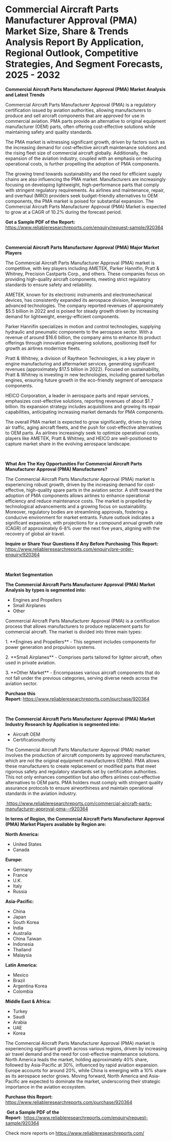 <p><h1>Commercial Aircraft Parts Manufacturer Approval (PMA) Market Size, Share & Trends Analysis Report By Application, Regional Outlook, Competitive Strategies, And Segment Forecasts, 2025 - 2032</h1></p><p><strong>Commercial Aircraft Parts Manufacturer Approval (PMA) Market Analysis and Latest Trends</strong></p>
<p><p>Commercial Aircraft Parts Manufacturer Approval (PMA) is a regulatory certification issued by aviation authorities, allowing manufacturers to produce and sell aircraft components that are approved for use in commercial aviation. PMA parts provide an alternative to original equipment manufacturer (OEM) parts, often offering cost-effective solutions while maintaining safety and quality standards. </p><p>The PMA market is witnessing significant growth, driven by factors such as the increasing demand for cost-effective aircraft maintenance solutions and the rising fleet size of commercial aircraft globally. Additionally, the expansion of the aviation industry, coupled with an emphasis on reducing operational costs, is further propelling the adoption of PMA components. </p><p>The growing trend towards sustainability and the need for efficient supply chains are also influencing the PMA market. Manufacturers are increasingly focusing on developing lightweight, high-performance parts that comply with stringent regulatory requirements. As airlines and maintenance, repair, and overhaul (MRO) providers seek budget-friendly alternatives to OEM components, the PMA market is poised for substantial expansion. The Commercial Aircraft Parts Manufacturer Approval (PMA) Market is expected to grow at a CAGR of 10.2% during the forecast period.</p></p>
<p><strong>Get a Sample PDF of the Report:&nbsp;</strong> <a href="https://www.reliableresearchreports.com/enquiry/request-sample/920364?utm_campaign=3265&utm_medium=2&utm_source=Github&utm_content=ia&utm_term=11032025&utm_id=commercial-aircraft-parts-manufacturer-approval-pma">https://www.reliableresearchreports.com/enquiry/request-sample/920364</a></p>
<p>&nbsp;</p>
<p><strong>Commercial Aircraft Parts Manufacturer Approval (PMA) Major Market Players</strong></p>
<p><p>The Commercial Aircraft Parts Manufacturer Approval (PMA) market is competitive, with key players including AMETEK, Parker Hannifin, Pratt & Whitney, Precision Castparts Corp., and others. These companies focus on providing high-quality aircraft components, meeting strict regulatory standards to ensure safety and reliability.</p><p>AMETEK, known for its electronic instruments and electromechanical devices, has consistently expanded its aerospace division, leveraging advanced technologies. The company reported revenues of approximately $5.5 billion in 2022 and is poised for steady growth driven by increasing demand for lightweight, energy-efficient components.</p><p>Parker Hannifin specializes in motion and control technologies, supplying hydraulic and pneumatic components to the aerospace sector. With a revenue of around $16.6 billion, the company aims to enhance its product offerings through innovative engineering solutions, positioning itself for growth as airlines modernize fleets.</p><p>Pratt & Whitney, a division of Raytheon Technologies, is a key player in engine manufacturing and aftermarket services, generating significant revenues (approximately $17.5 billion in 2022). Focused on sustainability, Pratt & Whitney is investing in new technologies, including geared turbofan engines, ensuring future growth in the eco-friendly segment of aerospace components.</p><p>HEICO Corporation, a leader in aerospace parts and repair services, emphasizes cost-effective solutions, reporting revenues of about $1.7 billion. Its expansion strategy includes acquisitions and growing its repair capabilities, anticipating increasing market demands for PMA components.</p><p>The overall PMA market is expected to grow significantly, driven by rising air traffic, aging aircraft fleets, and the push for cost-effective alternatives to OEM parts. As airlines increasingly seek to optimize operational costs, players like AMETEK, Pratt & Whitney, and HEICO are well-positioned to capture market share in the evolving aerospace landscape.</p></p>
<p>&nbsp;</p>
<p><strong>What Are The Key Opportunities For Commercial Aircraft Parts Manufacturer Approval (PMA) Manufacturers?</strong></p>
<p><p>The Commercial Aircraft Parts Manufacturer Approval (PMA) market is experiencing robust growth, driven by the increasing demand for cost-effective, high-quality spare parts in the aviation sector. A shift toward the adoption of PMA components allows airlines to enhance operational efficiency and reduce maintenance costs. The market is propelled by technological advancements and a growing focus on sustainability. Moreover, regulatory bodies are streamlining approvals, fostering a conducive environment for market entrants. Future outlook indicates a significant expansion, with projections for a compound annual growth rate (CAGR) of approximately 6-8% over the next five years, aligning with the recovery of global air travel.</p></p>
<p><strong>Inquire or Share Your Questions If Any Before Purchasing This Report:</strong> <a href="https://www.reliableresearchreports.com/enquiry/pre-order-enquiry/920364?utm_campaign=3265&utm_medium=2&utm_source=Github&utm_content=ia&utm_term=11032025&utm_id=commercial-aircraft-parts-manufacturer-approval-pma">https://www.reliableresearchreports.com/enquiry/pre-order-enquiry/920364</a></p>
<p>&nbsp;</p>
<p><strong>Market Segmentation</strong></p>
<p><strong>The Commercial Aircraft Parts Manufacturer Approval (PMA) Market Analysis by types is segmented into:</strong></p>
<p><ul><li>Engines and Propellers</li><li>Small Airplanes</li><li>Other</li></ul></p>
<p><p>Commercial Aircraft Parts Manufacturer Approval (PMA) is a certification process that allows manufacturers to produce replacement parts for commercial aircraft. The market is divided into three main types: </p><p>1. **Engines and Propellers** - This segment includes components for power generation and propulsion systems.</p><p>  </p><p>2. **Small Airplanes** - Comprises parts tailored for lighter aircraft, often used in private aviation.</p><p>3. **Other Market** - Encompasses various aircraft components that do not fall under the previous categories, serving diverse needs across the aviation sector.</p></p>
<p><strong>Purchase this Report:&nbsp;</strong><a href="https://www.reliableresearchreports.com/purchase/920364?utm_campaign=3265&utm_medium=2&utm_source=Github&utm_content=ia&utm_term=11032025&utm_id=commercial-aircraft-parts-manufacturer-approval-pma">https://www.reliableresearchreports.com/purchase/920364</a></p>
<p>&nbsp;</p>
<p><strong>The Commercial Aircraft Parts Manufacturer Approval (PMA) Market Industry Research by Application is segmented into:</strong></p>
<p><ul><li>Aircraft OEM</li><li>Certificationuthority</li></ul></p>
<p><p>The Commercial Aircraft Parts Manufacturer Approval (PMA) market involves the production of aircraft components by approved manufacturers, which are not the original equipment manufacturers (OEMs). PMA allows these manufacturers to create replacement or modified parts that meet rigorous safety and regulatory standards set by certification authorities. This not only enhances competition but also offers airlines cost-effective alternatives to OEM parts. PMA holders must comply with stringent quality assurance protocols to ensure airworthiness and maintain operational standards in the aviation industry.</p></p>
<p><a href="https://www.reliableresearchreports.com/commercial-aircraft-parts-manufacturer-approval-pma--r920364?utm_campaign=3265&utm_medium=2&utm_source=Github&utm_content=ia&utm_term=11032025&utm_id=commercial-aircraft-parts-manufacturer-approval-pma">&nbsp;https://www.reliableresearchreports.com/commercial-aircraft-parts-manufacturer-approval-pma--r920364</a></p>
<p><strong>In terms of Region, the Commercial Aircraft Parts Manufacturer Approval (PMA) Market Players available by Region are:</strong></p>
<p>
    <p> <strong> North America: </strong>
        <ul>
            <li>United States</li>
            <li>Canada</li>
        </ul>
        </p> 
    <p> <strong> Europe: </strong>
        <ul>
            <li>Germany</li>
            <li>France</li>
            <li>U.K.</li>
            <li>Italy</li>
            <li>Russia</li>
        </ul>
        </p> 
    <p> <strong> Asia-Pacific: </strong>
        <ul>
            <li>China</li>
            <li>Japan</li>
            <li>South Korea</li>
            <li>India</li>
            <li>Australia</li>
            <li>China Taiwan</li>
            <li>Indonesia</li>
            <li>Thailand</li>
            <li>Malaysia</li>
        </ul>
        </p> 
    <p> <strong> Latin America: </strong>
        <ul>
            <li>Mexico</li>
            <li>Brazil</li>
            <li>Argentina Korea</li>
            <li>Colombia</li>
        </ul>
        </p> 
    <p> <strong> Middle East & Africa: </strong>
        <ul>
            <li>Turkey</li>
            <li>Saudi</li>
            <li>Arabia</li>
            <li>UAE</li>
            <li>Korea</li>
        </ul>
    </p>
    </p>
<p><p>The Commercial Aircraft Parts Manufacturer Approval (PMA) market is experiencing significant growth across various regions, driven by increasing air travel demand and the need for cost-effective maintenance solutions. North America leads the market, holding approximately 40% share, followed by Asia-Pacific at 30%, influenced by rapid aviation expansion. Europe accounts for around 20%, while China is emerging with a 10% share as its aerospace sector grows. Moving forward, North America and Asia-Pacific are expected to dominate the market, underscoring their strategic importance in the aviation ecosystem.</p></p>
<p><strong>Purchase this Report: </strong><a href="https://www.reliableresearchreports.com/purchase/920364?utm_campaign=3265&utm_medium=2&utm_source=Github&utm_content=ia&utm_term=11032025&utm_id=commercial-aircraft-parts-manufacturer-approval-pma">https://www.reliableresearchreports.com/purchase/920364</a></p>
<p>&nbsp;<strong>Get a Sample PDF of the Report:&nbsp;&nbsp;</strong><a href="https://www.reliableresearchreports.com/enquiry/request-sample/920364?utm_campaign=3265&utm_medium=2&utm_source=Github&utm_content=ia&utm_term=11032025&utm_id=commercial-aircraft-parts-manufacturer-approval-pma">https://www.reliableresearchreports.com/enquiry/request-sample/920364</a></p>
<p><strong></strong></p>
<p>Check more reports on <a href="https://www.reliableresearchreports.com/?utm_campaign=3265&utm_medium=2&utm_source=Github&utm_content=ia&utm_term=11032025&utm_id=commercial-aircraft-parts-manufacturer-approval-pma">https://www.reliableresearchreports.com/</a></p>